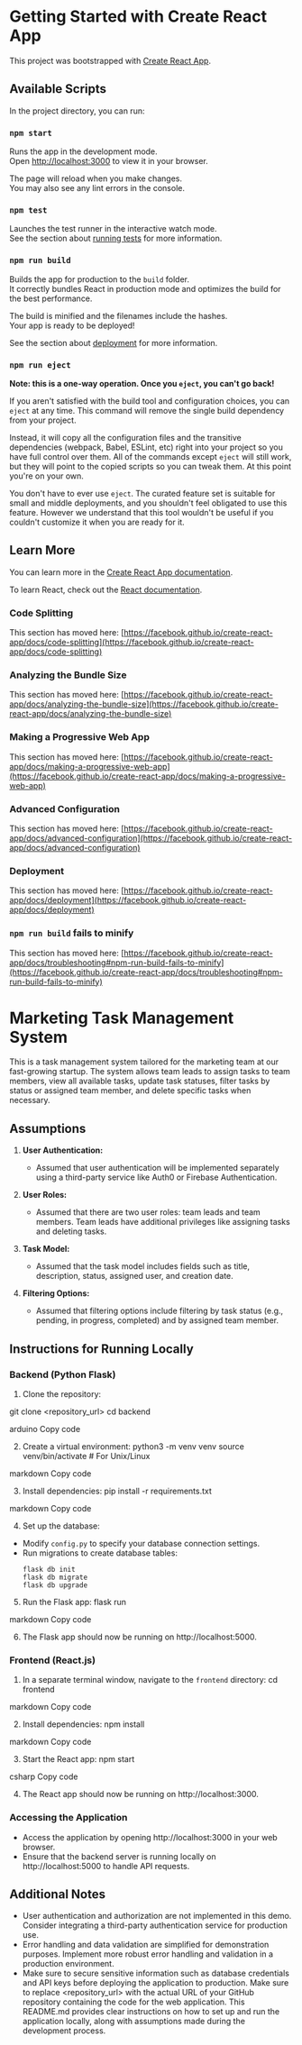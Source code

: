 # Getting Started with Create React App

This project was bootstrapped with [Create React App](https://github.com/facebook/create-react-app).

## Available Scripts

In the project directory, you can run:

### `npm start`

Runs the app in the development mode.\
Open [http://localhost:3000](http://localhost:3000) to view it in your browser.

The page will reload when you make changes.\
You may also see any lint errors in the console.

### `npm test`

Launches the test runner in the interactive watch mode.\
See the section about [running tests](https://facebook.github.io/create-react-app/docs/running-tests) for more information.

### `npm run build`

Builds the app for production to the `build` folder.\
It correctly bundles React in production mode and optimizes the build for the best performance.

The build is minified and the filenames include the hashes.\
Your app is ready to be deployed!

See the section about [deployment](https://facebook.github.io/create-react-app/docs/deployment) for more information.

### `npm run eject`

**Note: this is a one-way operation. Once you `eject`, you can't go back!**

If you aren't satisfied with the build tool and configuration choices, you can `eject` at any time. This command will remove the single build dependency from your project.

Instead, it will copy all the configuration files and the transitive dependencies (webpack, Babel, ESLint, etc) right into your project so you have full control over them. All of the commands except `eject` will still work, but they will point to the copied scripts so you can tweak them. At this point you're on your own.

You don't have to ever use `eject`. The curated feature set is suitable for small and middle deployments, and you shouldn't feel obligated to use this feature. However we understand that this tool wouldn't be useful if you couldn't customize it when you are ready for it.

## Learn More

You can learn more in the [Create React App documentation](https://facebook.github.io/create-react-app/docs/getting-started).

To learn React, check out the [React documentation](https://reactjs.org/).

### Code Splitting

This section has moved here: [https://facebook.github.io/create-react-app/docs/code-splitting](https://facebook.github.io/create-react-app/docs/code-splitting)

### Analyzing the Bundle Size

This section has moved here: [https://facebook.github.io/create-react-app/docs/analyzing-the-bundle-size](https://facebook.github.io/create-react-app/docs/analyzing-the-bundle-size)

### Making a Progressive Web App

This section has moved here: [https://facebook.github.io/create-react-app/docs/making-a-progressive-web-app](https://facebook.github.io/create-react-app/docs/making-a-progressive-web-app)

### Advanced Configuration

This section has moved here: [https://facebook.github.io/create-react-app/docs/advanced-configuration](https://facebook.github.io/create-react-app/docs/advanced-configuration)

### Deployment

This section has moved here: [https://facebook.github.io/create-react-app/docs/deployment](https://facebook.github.io/create-react-app/docs/deployment)

### `npm run build` fails to minify

This section has moved here: [https://facebook.github.io/create-react-app/docs/troubleshooting#npm-run-build-fails-to-minify](https://facebook.github.io/create-react-app/docs/troubleshooting#npm-run-build-fails-to-minify)


# Marketing Task Management System

This is a task management system tailored for the marketing team at our fast-growing startup. The system allows team leads to assign tasks to team members, view all available tasks, update task statuses, filter tasks by status or assigned team member, and delete specific tasks when necessary.

## Assumptions

1. **User Authentication:** 
   - Assumed that user authentication will be implemented separately using a third-party service like Auth0 or Firebase Authentication.

2. **User Roles:**
   - Assumed that there are two user roles: team leads and team members. Team leads have additional privileges like assigning tasks and deleting tasks.

3. **Task Model:**
   - Assumed that the task model includes fields such as title, description, status, assigned user, and creation date.

4. **Filtering Options:**
   - Assumed that filtering options include filtering by task status (e.g., pending, in progress, completed) and by assigned team member.

## Instructions for Running Locally

### Backend (Python Flask)

1. Clone the repository:

git clone <repository_url>
cd backend

arduino
Copy code

2. Create a virtual environment:
python3 -m venv venv
source venv/bin/activate # For Unix/Linux

markdown
Copy code

3. Install dependencies:
pip install -r requirements.txt

markdown
Copy code

4. Set up the database:
- Modify `config.py` to specify your database connection settings.
- Run migrations to create database tables:
  ```
  flask db init
  flask db migrate
  flask db upgrade
  ```

5. Run the Flask app:
flask run

markdown
Copy code

6. The Flask app should now be running on http://localhost:5000.

### Frontend (React.js)

1. In a separate terminal window, navigate to the `frontend` directory:
cd frontend

markdown
Copy code

2. Install dependencies:
npm install

markdown
Copy code

3. Start the React app:
npm start

csharp
Copy code

4. The React app should now be running on http://localhost:3000.

### Accessing the Application

- Access the application by opening http://localhost:3000 in your web browser.
- Ensure that the backend server is running locally on http://localhost:5000 to handle API requests.

## Additional Notes

- User authentication and authorization are not implemented in this demo. Consider integrating a third-party authentication service for production use.
- Error handling and data validation are simplified for demonstration purposes. Implement more robust error handling and validation in a production environment.
- Make sure to secure sensitive information such as database credentials and API keys before deploying the application to production.
Make sure to replace <repository_url> with the actual URL of your GitHub repository containing the code for the web application. This README.md provides clear instructions on how to set up and run the application locally, along with assumptions made during the development process.
